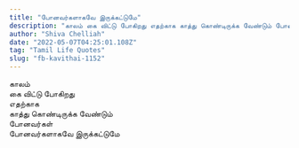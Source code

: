 ```yaml
---
title: "போனவர்களாகவே இருக்கட்டுமே"
description: "காலம் கை விட்டு போகிறது எதற்காக காத்து கொண்டிருக்க வேண்டும் போனவர்கள் போனவர்களாகவே இருக்கட்டுமே."
author: "Shiva Chelliah"
date: "2022-05-07T04:25:01.108Z"
tag: "Tamil Life Quotes"
slug: "fb-kavithai-1152"
---
```


காலம்  
கை விட்டு போகிறது  
எதற்காக  
காத்து கொண்டிருக்க வேண்டும்  
போனவர்கள்  
போனவர்களாகவே இருக்கட்டுமே
